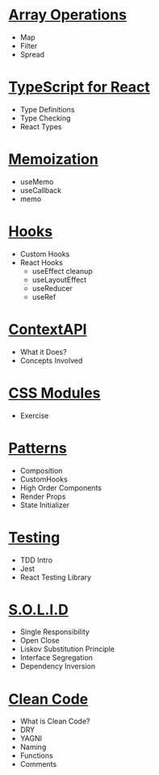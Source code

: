# [Array Operations](./topics/arrays/readme.md)
- Map
- Filter
- Spread


# [TypeScript for React](./topics/typescript/readme.md)
 - Type Definitions
 - Type Checking
 - React Types


# [Memoization](./topics/memoization/readme.md)
- useMemo
- useCallback
- memo

# [Hooks](./topics/hooks/readme.md)
- Custom Hooks
- React Hooks
     - useEffect cleanup
     - useLayoutEffect
     - useReducer
     - useRef

# [ContextAPI](./topics/context/readme.md)
 - What it Does?
 - Concepts Involved


# [CSS Modules](./topics/context/readme.md)
- Exercise

# [Patterns](./topics/patterns/README.md)
- Composition
- CustomHooks
- High Order Components
- Render Props
- State Initializer

# [Testing](./topics/testing/README.md)
- TDD Intro
- Jest
- React Testing Library

# [S.O.L.I.D](./topics/SOLID/readme.md)
- Single Responsibility
- Open Close
- Liskov Substitution Principle
- Interface Segregation
- Dependency Inversion

# [Clean Code](./topics/cleancode/readme.md)
- What is Clean Code?
- DRY
- YAGNI
- Naming
- Functions
- Comments
